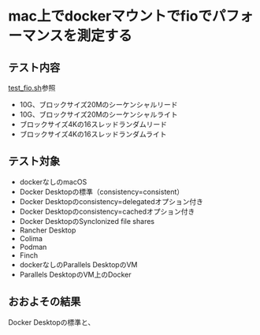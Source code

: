 # mac上でdockerマウントでfioでパフォーマンスを測定する

## テスト内容

[test_fio.sh](./test_fio.sh)参照

- 10G、ブロックサイズ20Mのシーケンシャルリード
- 10G、ブロックサイズ20Mのシーケンシャルライト
- ブロックサイズ4Kの16スレッドランダムリード
- ブロックサイズ4Kの16スレッドランダムライト

## テスト対象

- dockerなしのmacOS
- Docker Desktopの標準（consistency=consistent）
- Docker Desktopのconsistency=delegatedオプション付き
- Docker Desktopのconsistency=cachedオプション付き
- Docker DesktopのSynclonized file shares
- Rancher Desktop
- Colima
- Podman
- Finch
- dockerなしのParallels DesktopのVM
- Parallels DesktopのVM上のDocker

## おおよその結果

Docker Desktopの標準と、
